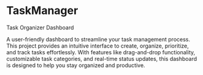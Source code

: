 # TaskManager
Task Organizer Dashboard

A user-friendly dashboard to streamline your task management process. This project provides an intuitive interface to create, organize, prioritize, and track tasks effortlessly. With features like drag-and-drop functionality, customizable task categories, and real-time status updates, this dashboard is designed to help you stay organized and productive.

